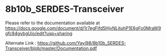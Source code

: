 # 8b10b_SERDES-Transceiver
Please refer to the documentation available at https://docs.google.com/document/d/1r7egFjfd5HjvNLjtuhP1E6gFo0MraW9gfc84gvbgUio/edit?usp=sharing

Alternate Link : https://github.com/Yayi98/8b10b_SERDES-Transceiver/blob/master/Documentation.pdf
